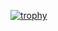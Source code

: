 [![trophy](https://github-profile-trophy.vercel.app/?username=void-lab-bot)](https://github.com/void-lab-bot/github-profile-trophy)
